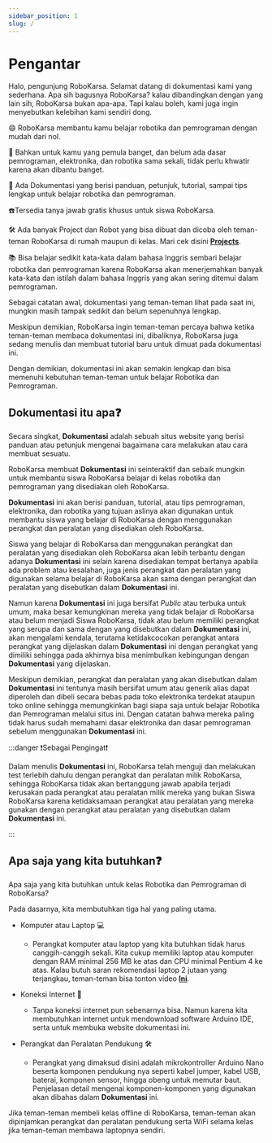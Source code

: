 ```yaml
---
sidebar_position: 1
slug: /
---
```


# Pengantar

Halo, pengunjung RoboKarsa. Selamat datang di dokumentasi kami yang sederhana. Apa sih bagusnya RoboKarsa? kalau dibandingkan dengan yang lain sih, RoboKarsa bukan apa-apa. Tapi kalau boleh, kami juga ingin menyebutkan kelebihan kami sendiri dong.

😄 RoboKarsa membantu kamu belajar robotika dan pemrograman dengan mudah dari nol.

🤹 Bahkan untuk kamu yang pemula banget, dan belum ada dasar pemrograman, elektronika, dan robotika sama sekali, tidak perlu khwatir karena akan dibantu banget.

📒 Ada Dokumentasi yang berisi panduan, petunjuk, tutorial, sampai tips lengkap untuk belajar robotika dan pemrograman.

☎️Tersedia tanya jawab gratis khusus untuk siswa RoboKarsa.

🛠 Ada banyak Project dan Robot yang bisa dibuat dan dicoba oleh teman-teman RoboKarsa di rumah maupun di kelas. Mari cek disini **[Projects](/category/tutorial---projects)**.

📚 Bisa belajar sedikit kata-kata dalam bahasa Inggris sembari belajar robotika dan pemrograman karena RoboKarsa akan menerjemahkan banyak kata-kata dan istilah dalam bahasa Inggris yang akan sering ditemui dalam pemrograman.

Sebagai catatan awal, dokumentasi yang teman-teman lihat pada saat ini, mungkin masih tampak sedikit dan belum sepenuhnya lengkap.

Meskipun demikian, RoboKarsa ingin teman-teman percaya bahwa ketika teman-teman membaca dokumentasi ini, dibaliknya, RoboKarsa juga sedang menulis dan membuat tutorial baru untuk dimuat pada dokumentasi ini.

Dengan demikian, dokumentasi ini akan semakin lengkap dan bisa memenuhi kebutuhan teman-teman untuk belajar Robotika dan Pemrograman.

## Dokumentasi itu apa❓

Secara singkat, **Dokumentasi** adalah sebuah situs website yang berisi panduan atau petunjuk mengenai bagaimana cara melakukan atau cara membuat sesuatu.

RoboKarsa membuat **Dokumentasi** ini seinteraktif dan sebaik mungkin untuk membantu siswa RoboKarsa belajar di kelas robotika dan pemrograman yang disediakan oleh RoboKarsa.

**Dokumentasi** ini akan berisi panduan, tutorial, atau tips pemrograman, elektronika, dan robotika yang tujuan aslinya akan digunakan untuk membantu siswa yang belajar di RoboKarsa dengan menggunakan perangkat dan peralatan yang disediakan oleh RoboKarsa.

Siswa yang belajar di RoboKarsa dan menggunakan perangkat dan peralatan yang disediakan oleh RoboKarsa akan lebih terbantu dengan adanya **Dokumentasi** ini selain karena disediakan tempat bertanya apabila ada problem atau kesalahan, juga jenis perangkat dan peralatan yang digunakan selama belajar di RoboKarsa akan sama dengan perangkat dan peralatan yang disebutkan dalam **Dokumentasi** ini.

Namun karena **Dokumentasi** ini juga bersifat _Public_ atau terbuka untuk umum, maka besar kemungkinan mereka yang tidak belajar di RoboKarsa atau belum menjadi Siswa RoboKarsa, tidak atau belum memiliki perangkat yang serupa dan sama dengan yang disebutkan dalam **Dokumentasi** ini, akan mengalami kendala, terutama ketidakcocokan perangkat antara perangkat yang dijelaskan dalam **Dokumentasi** ini dengan perangkat yang dimiliki sehingga pada akhirnya bisa menimbulkan kebingungan dengan **Dokumentasi** yang dijelaskan.

Meskipun demikian, perangkat dan peralatan yang akan disebutkan dalam **Dokumentasi** ini tentunya masih bersifat umum atau generik alias dapat diperoleh dan dibeli secara bebas pada toko elektronika terdekat ataupun toko online sehingga memungkinkan bagi siapa saja untuk belajar Robotika dan Pemrograman melalui situs ini. Dengan catatan bahwa mereka paling tidak harus sudah memahami dasar elektronika dan dasar pemrograman sebelum menggunakan **Dokumentasi** ini.

<!-- :::tip Beli Dimana?

Bagi mereka yang ingin memiliki perangkat dan peralatan yang sama dengan yang digunakan oleh RoboKarsa dalam **Dokumentasi** ini, mereka bisa membelinya melalui bagian **[Beli Dimana](https://docusaurus.new)** sehingga mereka bisa memiliki perangkat dan peralatan yang sama dengan yang digunakan dan disebutkan dalam **Dokumentasi** ini

::: -->

:::danger ❗️Sebagai Pengingat❗️

Dalam menulis **Dokumentasi** ini, RoboKarsa telah menguji dan melakukan test terlebih dahulu dengan perangkat dan peralatan milik RoboKarsa, sehingga RoboKarsa tidak akan bertanggung jawab apabila terjadi kerusakan pada perangkat atau peralatan milik mereka yang bukan Siswa RoboKarsa karena ketidaksamaan perangkat atau peralatan yang mereka gunakan dengan perangkat atau peralatan yang disebutkan dalam **Dokumentasi** ini.

:::

## Apa saja yang kita butuhkan❓

Apa saja yang kita butuhkan untuk kelas Robotika dan Pemrograman di RoboKarsa?

Pada dasarnya, kita membutuhkan tiga hal yang paling utama.

- Komputer atau Laptop 💻

  - Perangkat komputer atau laptop yang kita butuhkan tidak harus canggih-canggih sekali. Kita cukup memiliki laptop atau komputer dengan RAM minimal 256 MB ke atas dan CPU minimal Pentium 4 ke atas. Kalau butuh saran rekomendasi laptop 2 jutaan yang terjangkau, teman-teman bisa tonton video <a target="_blank" rel="noopener noreferrer" href="https://www.youtube.com/watch?v=Jn2cb5GzFNc">**Ini**</a>.

- Koneksi Internet 📡
  - Tanpa koneksi internet pun sebenarnya bisa. Namun karena kita membutuhkan internet untuk mendownload software Arduino IDE, serta untuk membuka website dokumentasi ini.
- Perangkat dan Peralatan Pendukung 🛠

  - Perangkat yang dimaksud disini adalah mikrokontroller Arduino Nano beserta komponen pendukung nya seperti kabel jumper, kabel USB, baterai, komponen sensor, hingga obeng untuk memutar baut. Penjelasan detail mengenai komponen-komponen yang digunakan akan dibahas dalam **Dokumentasi** ini.

Jika teman-teman membeli kelas offline di RoboKarsa, teman-teman akan dipinjamkan perangkat dan peralatan pendukung serta WiFi selama kelas jika teman-teman membawa laptopnya sendiri.

<!-- ## Tur Singkat ✈️

RoboKarsa akan menjelaskan sedikit fitur-fitur yang ada pada Dokumentasi ini. Sehingga teman-teman bisa mengetahui bagaimana cara menggunakan dokumentasi ini dengan lancar. -->
